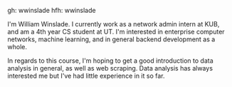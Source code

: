 gh: wwinslade
hfh: wwinslade

I'm William Winslade. I currently work as a network admin intern at KUB, and am a 4th year CS student at UT. I'm interested in enterprise computer networks, machine learning, and in general backend development as a whole.

In regards to this course, I'm hoping to get a good introduction to data analysis in general, as well as web scraping. Data analysis has always interested me but I've had little experience in it so far.
